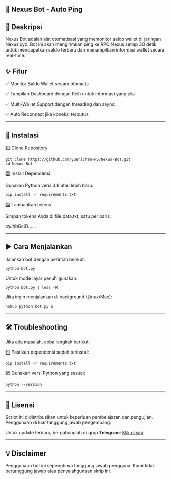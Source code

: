 ## 🚀 Nexus Bot - Auto Ping

## 📌 Deskripsi

Nexus Bot adalah alat otomatisasi yang memonitor saldo wallet di jaringan Nexus.xyz. Bot ini akan mengirimkan ping ke RPC Nexus setiap 30 detik untuk mendapatkan saldo terbaru dan menampilkan informasi wallet secara real-time.

## ✨ Fitur

✅ Monitor Saldo Wallet secara otomatis

✅ Tampilan Dashboard dengan Rich untuk informasi yang jela

✅ Multi-Wallet Support dengan threading dan async

✅ Auto Reconnect jika koneksi terputus


---

## 🔧 Instalasi

1️⃣ Clone Repository

```
git clone https://github.com/yuurichan-N3/Nexus-Bot.git
cd Nexus-Bot
```


2️⃣ Install Dependensi

Gunakan Python versi 3.8 atau lebih baru:

```
pip install -r requirements.txt
```

3️⃣ Tambahkan tokens

Simpan tokens Anda di file data.txt, satu per baris:

eyJhbGciO......

---

## ▶️ Cara Menjalankan

Jalankan bot dengan perintah berikut:

```
python bot.py
```

Untuk mode layar penuh gunakan:

```
python bot.py | less -R
```

Jika ingin menjalankan di background (Linux/Mac):

```
nohup python bot.py &
```

---

## 🛠 Troubleshooting

Jika ada masalah, coba langkah berikut:

1️⃣ Pastikan dependensi sudah terinstal:

```
pip install -r requirements.txt
```

2️⃣ Gunakan versi Python yang sesuai:

```
python --version
```


---


## 📜 Lisensi  

Script ini didistribusikan untuk keperluan pembelajaran dan pengujian. Penggunaan di luar tanggung jawab pengembang.  

Untuk update terbaru, bergabunglah di grup **Telegram**: [Klik di sini](https://t.me/sentineldiscus).


---

## 💡 Disclaimer
Penggunaan bot ini sepenuhnya tanggung jawab pengguna. Kami tidak bertanggung jawab atas penyalahgunaan skrip ini.

